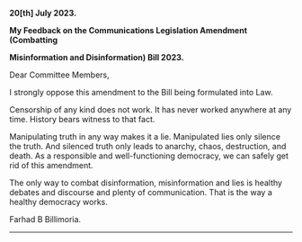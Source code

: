 **20[th] July 2023.**

**My Feedback on the Communications Legislation Amendment (Combatting**

**Misinformation and Disinformation) Bill 2023.**

Dear Committee Members,

I strongly oppose this amendment to the Bill being formulated into Law.

Censorship of any kind does not work. It has never worked anywhere at any time. History
bears witness to that fact.

Manipulating truth in any way makes it a lie. Manipulated lies only silence the truth. And
silenced truth only leads to anarchy, chaos, destruction, and death. As a responsible and
well-functioning democracy, we can safely get rid of this amendment.

The only way to combat disinformation, misinformation and lies is healthy debates and
discourse and plenty of communication. That is the way a healthy democracy works.

Farhad B Billimoria.


-----

